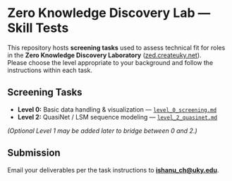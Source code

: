 # Zero Knowledge Discovery Lab — Skill Tests

This repository hosts **screening tasks** used to assess technical fit for roles in the **Zero Knowledge Discovery Laboratory** ([zed.createuky.net](https://zed.createuky.net/)).  
Please choose the level appropriate to your background and follow the instructions within each task.

## Screening Tasks
- **Level 0:** Basic data handling & visualization — [`level_0_screening.md`](./level_0_screening.md)
- **Level 2:** QuasiNet / LSM sequence modeling — [`level_2_quasinet.md`](./level_2_quasinet.md)

*(Optional Level 1 may be added later to bridge between 0 and 2.)*

## Submission
Email your deliverables per the task instructions to **ishanu_ch@uky.edu**.
